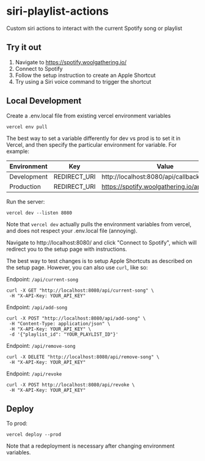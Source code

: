 # siri-playlist-actions

Custom siri actions to interact with the current Spotify song or playlist

## Try it out

1. Navigate to https://spotify.woolgathering.io/
2. Connect to Spotify
3. Follow the setup instruction to create an Apple Shortcut
4. Try using a Siri voice command to trigger the shortcut


## Local Development

Create a .env.local file from existing vercel environment variables

    vercel env pull

The best way to set a variable differently for dev vs prod is to set it in Vercel, and then specify the particular environment for variable. For example:

| Environment | Key          | Value                                          |
|-------------|--------------|------------------------------------------------|
| Development | REDIRECT_URI | http://localhost:8080/api/callback             |
| Production  | REDIRECT_URI | https://spotify.woolgathering.io/api/callback  |


Run the server:

    vercel dev --listen 8080

Note that `vercel dev` actually pulls the environment variables from vercel, and does not respect your .env.local file (annoying).

Navigate to http://localhost:8080/ and click "Connect to Spotify", which will redirect you to the setup page with instructions. 

The best way to test changes is to setup Apple Shortcuts as described on the setup page. However, you can also use `curl`, like so:

Endpoint: `/api/current-song`

    curl -X GET "http://localhost:8080/api/current-song" \
     -H "X-API-Key: YOUR_API_KEY"

Endpoint: `/api/add-song`

    curl -X POST "http://localhost:8080/api/add-song" \
     -H "Content-Type: application/json" \
     -H "X-API-Key: YOUR_API_KEY" \
     -d '{"playlist_id": "YOUR_PLAYLIST_ID"}'

Endpoint: `/api/remove-song`

    curl -X DELETE "http://localhost:8080/api/remove-song" \
     -H "X-API-Key: YOUR_API_KEY"

Endpoint: `/api/revoke`

    curl -X POST http://localhost:8080/api/revoke \
     -H "X-API-Key: YOUR_API_KEY"


## Deploy

To prod:

    vercel deploy --prod

Note that a redeployment is necessary after changing environment variables.
